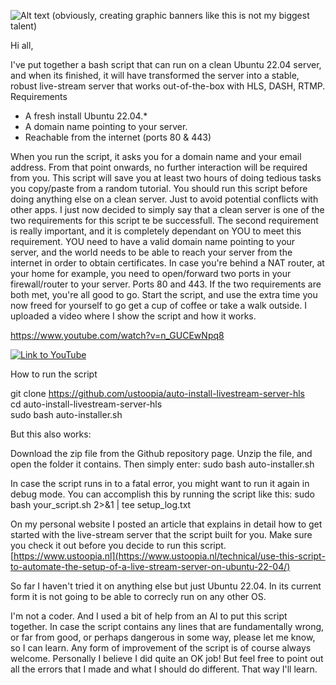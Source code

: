 ![Alt text](https://i.imgur.com/ERG9hoj.png "header image")
(obviously, creating graphic banners like this is not my biggest talent)

Hi all,

I've put together a bash script that can run on a clean Ubuntu 22.04 server, and when its finished, it will have transformed the server into a stable, robust live-stream server that works out-of-the-box with HLS, DASH, RTMP.
Requirements

- A fresh install Ubuntu 22.04.*
- A domain name pointing to your server.
- Reachable from the internet (ports 80 & 443)

When you run the script, it asks you for a domain name and your email address. From that point onwards, no further interaction will be required from you. This script will save you at least two hours of doing tedious tasks you copy/paste from a random tutorial. You should run this script before doing anything else on a clean server. Just to avoid potential conflicts with other apps. I just now decided to simply say that a clean server is one of the two requirements for this script te be successfull. The second requirement is really important, and it is completely dependant on YOU to meet this requirement. YOU need to have a valid domain name pointing to your server, and the world needs to be able to reach your server from the internet in order to obtain certificates. In case you're behind a NAT router, at your home for example, you need to open/forward two ports in your firewall/router to your server. Ports 80 and 443. If the two requirements are both met, you're all good to go. Start the script, and use the extra time you now freed for yourself to go get a cup of coffee or take a walk outside. I uploaded a video where I show the script and how it works.

https://www.youtube.com/watch?v=n_GUCEwNpq8

[![Link to YouTube](https://img.youtube.com/vi/n_GUCEwNpq8/0.jpg)](https://www.youtube.com/watch?v=n_GUCEwNpq8)

How to run the script

  git clone https://github.com/ustoopia/auto-install-livestream-server-hls \
  cd auto-install-livestream-server-hls \
  sudo bash auto-installer.sh

But this also works:

Download the zip file from the Github repository page. Unzip the file, and 
open the folder it contains. Then simply enter: sudo bash auto-installer.sh

In case the script runs in to a fatal error, you might want to run it again in debug mode. You can accomplish this by running the script like this: sudo bash your_script.sh 2>&1 | tee setup_log.txt

On my personal website I posted an article that explains in detail how to get started with the live-stream server that the script built for you. Make sure you check it out before you decide to run this script. [https://www.ustoopia.nl](https://www.ustoopia.nl/technical/use-this-script-to-automate-the-setup-of-a-live-stream-server-on-ubuntu-22-04/)

So far I haven't tried it on anything else but just Ubuntu 22.04. In its current form it is not going to be able to correcly run on any other OS.

I'm not a coder. And I used a bit of help from an AI to put this script together. In case the script contains any lines that are fundamentally wrong, or far from good, or perhaps dangerous in some way, please let me know, so I can learn. Any form of improvement of the script is of course always welcome. Personally I believe I did quite an OK job! But feel free to point out all the errors that I made and what I should do different. That way I'll learn.

